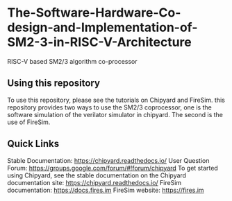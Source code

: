 # The-Software-Hardware-Co-design-and-Implementation-of-SM2-3-in-RISC-V-Architecture
RISC-V based SM2/3 algorithm co-processor

## Using this repository

To use this repository, please see the tutorials on Chipyard and FireSim. this repository provides two ways to use the SM2/3 coprocessor, one is the software simulation of the verilator simulator in chipyard. The second is the use of FireSim.


## Quick Links

Stable Documentation: https://chipyard.readthedocs.io/
User Question Forum: https://groups.google.com/forum/#!forum/chipyard
To get started using Chipyard, see the stable documentation on the Chipyard documentation site: https://chipyard.readthedocs.io/
FireSim documentation: https://docs.fires.im
FireSim website: https://fires.im
